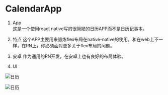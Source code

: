 # CalendarApp

1. App  
这是一个使用react native写的很简陋的日历APP而不是日历记事本。

2. 特点
这个APP主要用来锻炼flex布局在native-native的使用。和在web上不一样，在RN上，你必须面对更多关于flex布局的问题。

3. 安卓
作为通用的RN开发，在安卓上也有良好的布局体验。

4. UI

![日历](https://raw.githubusercontent.com/sanyuelanv/CalendarApp/master/screenshots/5.PNG)

![日历](https://raw.githubusercontent.com/sanyuelanv/CalendarApp/master/screenshots/6.PNG)

